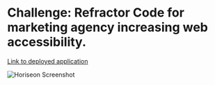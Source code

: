 # Challenge: Refractor Code for marketing agency increasing web accessibility.

[Link to deployed application](./urban-octo-telegram/Develop/index.html)

![Horiseon Screenshot](https://user-images.githubusercontent.com/75644030/102729183-a8bc3d80-42fd-11eb-8485-90bc02128d63.JPG)


